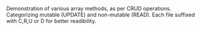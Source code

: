 Demonstration of various array methods, as per CRUD operations.
Categorizing mutable (UPDATE) and non-mutable (READ).
Each file suffixed with C,R,U or D for better readibility.